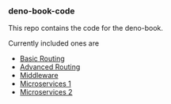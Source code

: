 ### deno-book-code

This repo contains the code for the deno-book.

Currently included ones are

- [Basic Routing](https://github.com/gargakshit/deno-book-code/tree/basic-routing)
- [Advanced Routing](https://github.com/gargakshit/deno-book-code/tree/advanced-routing)
- [Middleware](https://github.com/gargakshit/deno-book-code/tree/http-middleware)
- [Microservices 1](https://github.com/gargakshit/deno-book-code/tree/microservices-1)
- [Microservices 2](https://github.com/gargakshit/deno-book-code/tree/microservices-2)

